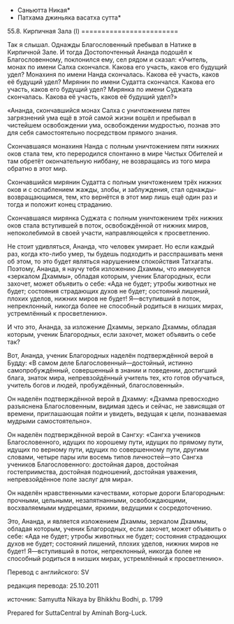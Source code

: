 * Саньютта Никая*
* Патхама джиньяка васатха сутта*

55\.8\. Кирпичная Зала \(I\)
\=\=\=\=\=\=\=\=\=\=\=\=\=\=\=\=\=\=\=\=\=\=\=\=

Так я слышал\. Однажды Благословенный пребывал в Натике в Кирпичной Зале\. И тогда Достопочтенный Ананда подошёл к Благословенному, поклонился ему, сел рядом и сказал: «Учитель, монах по имени Салха скончался\. Какова его участь, каков его будущий удел? Монахиня по имени Нанда скончалась\. Какова её участь, каков её будущий удел? Мирянин по имени Судатта скончался\. Какова его участь, каков его будущий удел? Мирянка по имени Суджата скончалась\. Какова её участь, каков её будущий удел?»

«Ананда, скончавшийся монах Салха с уничтожением пятен загрязнений ума ещё в этой самой жизни вошёл и пребывал в чистейшем освобождении ума, освобождении мудростью, познав это для себя самостоятельно посредством прямого знания\.

Скончавшаяся монахиня Нанда с полным уничтожением пяти нижних оков стала тем, кто переродился спонтанно в мире Чистых Обителей и там обретёт окончательную ниббану, не возвращаясь из того мира обратно в этот мир\.

Скончавшийся мирянин Судатта с полным уничтожением трёх нижних оков и с ослаблением жажды, злобы, и заблуждения, стал однажды\-возвращающимся, тем, кто вернётся в этот мир лишь ещё один раз и тогда и положит конец страданию\.

Скончавшаяся мирянка Суджата с полным уничтожением трёх нижних оков стала вступившей в поток, освобождённой от нижних миров, непоколебимой в своей участи, направляющейся к просветлению\.

Не стоит удивляться, Ананда, что человек умирает\. Но если каждый раз, когда кто\-либо умер, ты будешь подходить и расспрашивать меня об этом, то это будет являться нарушением спокойствия Татхагаты\. Поэтому, Ананда, я научу тебя изложению Дхаммы, что именуется «зеркалом Дхаммы», обладая которым, ученик Благородных, если захочет, может объявить о себе: «Ада не будет; утробы животных не будет; состояния страдающих духов не будет; состояний лишений, плохих уделов, нижних миров не будет\! Я—вступивший в поток, непреклонный, никогда более не способный родиться в низших мирах, устремлённый к просветлению»\.

И что это, Ананда, за изложение Дхаммы, зеркало Дхаммы, обладая которым, ученик Благородных, если захочет, может объявить о себе так?

Вот, Ананда, ученик Благородных наделён подтверждённой верой в Будду: «В самом деле Благословенный—достойный, истинно самопробуждённый, совершенный в знании и поведении, достигший блага, знаток мира, непревзойдённый учитель тех, кто готов обучаться, учитель богов и людей, пробуждённый, благословенный»\.

Он наделён подтверждённой верой в Дхамму: «Дхамма превосходно разъяснена Благословенным, видимая здесь и сейчас, не зависящая от времени, приглашающая пойти и увидеть, ведущая к цели, познаваемая мудрыми самостоятельно»\.

Он наделён подтверждённой верой в Сангху: «Сангха учеников Благословенного, идущих по хорошему пути, идущих по прямому пути, идущих по верному пути, идущих по совершенному пути, другими словами, четыре пары или восемь типов личностей—это Сангха учеников Благословенного: достойная даров, достойная гостеприимства, достойная подношений, достойная уважения, непревзойдённое поле заслуг для мира»\.

Он наделён нравственными качествами, которые дороги Благородным: прочными, цельными, незапятнанными, освобождающими, восхваляемыми мудрецами, яркими, ведущими к сосредоточению\.

Это, Ананда, и является изложением Дхаммы, зеркалом Дхаммы, обладая которым, ученик Благородных, если захочет, может объявить о себе: «Ада не будет; утробы животных не будет; состояния страдающих духов не будет; состояний лишений, плохих уделов, нижних миров не будет\! Я—вступивший в поток, непреклонный, никогда более не способный родиться в низших мирах, устремлённый к просветлению»\.

Перевод с английского: SV

редакция перевода: 25\.10\.2011

источник: Samyutta Nikaya by Bhikkhu Bodhi, p\. 1799

Prepared for SuttaCentral by Aminah Borg\-Luck\.